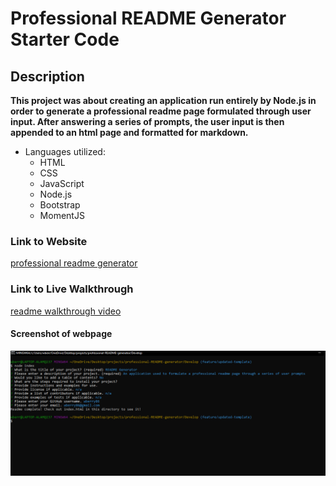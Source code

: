 # Professional README Generator Starter Code


## Description

 __This project was about creating an application run entirely by Node.js in order to generate a professional readme page formulated through user input.  After answering a series of prompts, the user input is then appended to an html page and formatted for markdown.__  

* Languages utilized:
  * HTML
  * CSS
  * JavaScript
  * Node.js
  * Bootstrap
  * MomentJS


### Link to Website

[professional readme generator](https://github.com/wberry86/professional-README-generator)

### Link to Live Walkthrough

[readme walkthrough video](https://drive.google.com/file/d/1ch_dqcDaEIRUamwdheD6mRRyuaTILM9f/view)


#### Screenshot of webpage

![readme generator screenshot](https://github.com/wberry86/professional-README-generator/blob/main/Develop/img/readme-capture.PNG)

